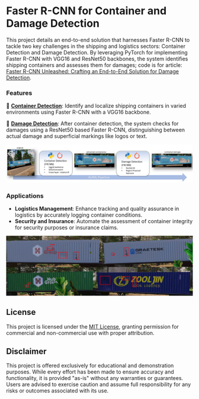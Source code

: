 # Faster R-CNN for Container and Damage Detection

  This project details an end-to-end solution that harnesses Faster R-CNN to tackle two key challenges in the shipping and logistics sectors: Container Detection and Damage Detection. By leveraging PyTorch for implementing Faster R-CNN with VGG16 and ResNet50 backbones, the system  identifies shipping containers and assesses them for damages; code is for article: [Faster R-CNN Unleashed: Crafting an End-to-End Solution for Damage Detection](https://stochasticcoder.com/2023/11/20/faster-r-cnn-unleashed-crafting-an-end-to-end-solution-for-damage-detection/).
  
  
   ### Features 
   :large_blue_diamond: **[Container Detection](containerDetection)**: Identify and localize shipping containers in varied environments using Faster R-CNN with a VGG16 backbone. 
   
   :large_blue_diamond: **[Damage Detection](damageDetection)**: After container detection, the system checks for damages using a ResNet50 based Faster R-CNN, distinguishing between actual damage and superficial markings like logos or text. 
   
![pipeline](/images/pipeline1.png)

   ### Applications 
   - **Logistics Management**: Enhance tracking and quality assurance in logistics by accurately logging container conditions. 
   - **Security and Insurance**: Automate the assessment of container integrity for security purposes or insurance claims. 
   
![pipeline](/images/damage_matrix.png)


## License
This project is licensed under the [MIT License](LICENSE.md), granting permission for commercial and non-commercial use with proper attribution.


## Disclaimer
This project is offered exclusively for educational and demonstration purposes. While every effort has been made to ensure accuracy and functionality, it is provided "as-is" without any warranties or guarantees. Users are advised to exercise caution and assume full responsibility for any risks or outcomes associated with its use.
